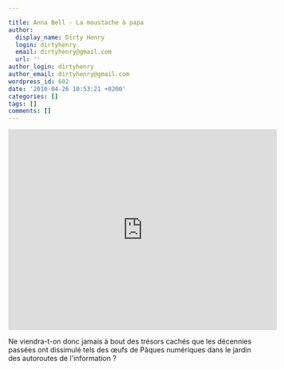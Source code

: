 ```yaml
---

title: Anna Bell - La moustache à papa
author:
  display_name: Dirty Henry
  login: dirtyhenry
  email: dirtyhenry@gmail.com
  url: ''
author_login: dirtyhenry
author_email: dirtyhenry@gmail.com
wordpress_id: 602
date: '2010-04-26 10:53:21 +0200'
categories: []
tags: []
comments: []
---
```

<iframe width="540" height="405" src="http://www.youtube.com/embed/POYWuNNRRf0" frameborder="0" allowfullscreen></iframe>

Ne viendra-t-on donc jamais à bout des trésors cachés que les décennies passées ont dissimulé tels des œufs de Pâques numériques dans le jardin des autoroutes de l'information ?
